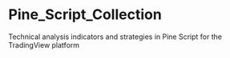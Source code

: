 # Pine_Script_Collection
Technical analysis indicators and strategies in Pine Script for the TradingView platform
